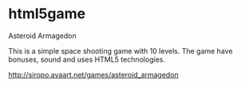 html5game
=========

Asteroid Armagedon

This is a simple space shooting game with 10 levels.
The game have bonuses, sound and uses HTML5 technologies.

http://siropo.avaart.net/games/asteroid_armagedon

